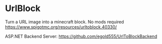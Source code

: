 # UrlBlock
Turn a URL image into a minecraft block. No mods required
https://www.spigotmc.org/resources/urltoblock.40330/

ASP.NET Backend Server: https://github.com/egold555/UrlToBlockBackend
